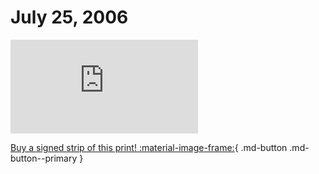 # July 25, 2006

![](https://www.achewood.com/comic.php?date=07252006)

[Buy a signed strip of this print! :material-image-frame:](https://achewood-holiday-pop-up.myshopify.com/products/strip#07282006){ .md-button .md-button--primary }
